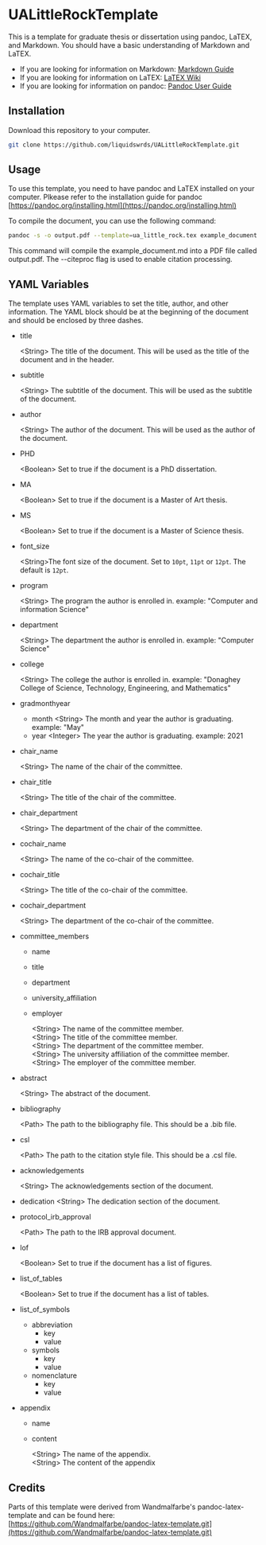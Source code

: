 # UALittleRockTemplate

This is a template for graduate thesis or dissertation using pandoc, LaTEX, and Markdown. You should have a basic understanding of Markdown and LaTEX.

- If you are looking for information on Markdown: [Markdown Guide](https://www.markdownguide.org/)
- If you are looking for information on LaTEX: [LaTEX Wiki](https://en.wikibooks.org/wiki/LaTeX)
- If you are looking for information on pandoc: [Pandoc User Guide](https://pandoc.org/MANUAL.html)

## Installation

Download this repository to your computer.

```sh
git clone https://github.com/liquidswrds/UALittleRockTemplate.git
```


## Usage

To use this template, you need to have pandoc and LaTEX installed on your computer. Plkease refer to the installation guide for pandoc [https://pandoc.org/installing.html](https://pandoc.org/installing.html)

To compile the document, you can use the following command:

```sh
pandoc -s -o output.pdf --template=ua_little_rock.tex example_document.md --citeproc
```

This command will compile the example_document.md into a PDF file called output.pdf. The --citeproc flag is used to enable citation processing.

## YAML Variables

The template uses YAML variables to set the title, author, and other information. The YAML block should be at the beginning of the document and should be enclosed by three dashes. 

- title

    \<String\> The title of the document. This will be used as the title of the document and in the header.
- subtitle

    \<String\> The subtitle of the document. This will be used as the subtitle of the document.
- author

    \<String\> The author of the document. This will be used as the author of the document.
- PHD

    \<Boolean\> Set to true if the document is a PhD dissertation.
- MA

    \<Boolean\> Set to true if the document is a Master of Art thesis.
- MS

    \<Boolean\> Set to true if the document is a Master of Science thesis.
- font_size

    \<String\>The font size of the document. Set to `10pt`, `11pt` or `12pt`. The default is `12pt`.
- program

    \<String\> The program the author is enrolled in. example: "Computer and information Science"
- department

    \<String\> The department the author is enrolled in. example: "Computer Science"
- college

    \<String\> The college the author is enrolled in. example: "Donaghey College of Science, Technology, Engineering, and Mathematics"
- gradmonthyear
  - month  \<String\> The month and year the author is graduating. example: "May"
  - year    \<Integer> The year the author is graduating. example: 2021
- chair_name

    \<String\> The name of the chair of the committee.
- chair_title

    \<String\> The title of the chair of the committee.
- chair_department

    \<String\> The department of the chair of the committee.
- cochair_name

    \<String\> The name of the co-chair of the committee.
- cochair_title

    \<String\> The title of the co-chair of the committee.
- cochair_department

    \<String\> The department of the co-chair of the committee.
- committee_members
  - name
  - title
  - department
  - university_affiliation
  - employer

    \<String\> The name of the committee member.  
    \<String\> The title of the committee member.  
    \<String\> The department of the committee member.  
    \<String\> The university affiliation of the committee member.  
    \<String\> The employer of the committee member.
- abstract

    \<String\> The abstract of the document.
- bibliography

    \<Path\> The path to the bibliography file. This should be a .bib file.
- csl

    \<Path\> The path to the citation style file. This should be a .csl file.
- acknowledgements

    \<String\> The acknowledgements section of the document.
- dedication
    \<String\> The dedication section of the document.
- protocol_irb_approval

    \<Path\> The path to the IRB approval document.
- lof

    \<Boolean\> Set to true if the document has a list of figures.
- list_of_tables

    \<Boolean\> Set to true if the document has a list of tables.
- list_of_symbols
  - abbreviation
    - key
    - value
  - symbols
    - key
    - value
  - nomenclature
    - key
    - value

- appendix
  - name
  - content

    \<String\> The name of the appendix.  
    \<String\> The content of the appendix


## Credits

Parts of this template were derived from Wandmalfarbe's pandoc-latex-template and can be found here: [https://github.com/Wandmalfarbe/pandoc-latex-template.git](https://github.com/Wandmalfarbe/pandoc-latex-template.git)


